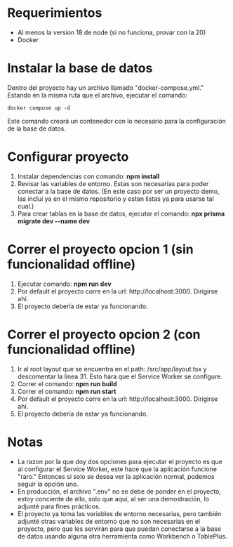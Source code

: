 # Requerimientos

- Al menos la version 18 de node (si no funciona, provar con la 20)
- Docker

# Instalar la base de datos

Dentro del proyecto hay un archivo llamado "docker-compose.yml." Estando en la misma ruta que el archivo, ejecutar el comando:

```
docker compose up -d
```

Este comando creará un contenedor con lo necesario para la configuración de la base de datos.

# Configurar proyecto

1. Instalar dependencias con comando: **npm install**
2. Revisar las variables de entorno. Estas son necesarias para poder conectar a la base de datos. (En este caso por ser un proyecto demo, las incluí ya en el mismo repositorio y estan listas ya para usarse tal cual.)
3. Para crear tablas en la base de datos, ejecutar el comando: **npx prisma migrate dev --name dev**

# Correr el proyecto opcion 1 (sin funcionalidad offline)

1. Ejecutar comando: **npm run dev**
2. Por default el proyecto corre en la url: http://localhost:3000. Dirigirse ahí.
3. El proyecto debería de estar ya funcionando.

# Correr el proyecto opcion 2 (con funcionalidad offline)

1. Ir al root layout que se encuentra en el path: /src/app/layout.tsx y descomentar la linea 31. Esto hara que el Service Worker se configure.
2. Correr el comando: **npm run build**
3. Correr el comando: **npm run start**
4. Por default el proyecto corre en la url: http://localhost:3000. Dirigirse ahí.
5. El proyecto debería de estar ya funcionando.

# Notas

- La razon por la que doy dos opciones para ejecutar el proyecto es que al configurar el Service Worker, este hace que la aplicación funcione "raro." Entonces si solo se desea ver la aplicación normal, podemos seguir la opción uno.
- En producción, el archivo ".env" no se debe de ponder en el proyecto, estoy conciente de ello, solo que aqui, al ser una demostración, lo adjunté para fines prácticos.
- El proyecto ya toma las variables de entorno necesarias, pero también adjunté otras variables de entorno que no son necesarias en el proyecto, pero que les servirán para que puedan conectarse a la base de datos usando alguna otra herramienta como Workbench o TablePlus.
